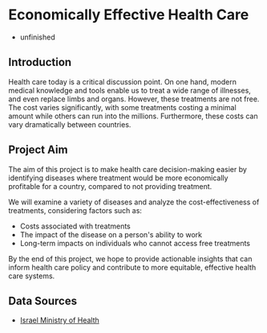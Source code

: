 # Economically Effective Health Care
- unfinished 

## Introduction

Health care today is a critical discussion point. On one hand, modern medical knowledge and tools enable us to treat a wide range of illnesses, and even replace limbs and organs. However, these treatments are not free. The cost varies significantly, with some treatments costing a minimal amount while others can run into the millions. Furthermore, these costs can vary dramatically between countries.

## Project Aim

The aim of this project is to make health care decision-making easier by identifying diseases where treatment would be more economically profitable for a country, compared to not providing treatment.

We will examine a variety of diseases and analyze the cost-effectiveness of treatments, considering factors such as:

- Costs associated with treatments
- The impact of the disease on a person's ability to work
- Long-term impacts on individuals who cannot access free treatments

By the end of this project, we hope to provide actionable insights that can inform health care policy and contribute to more equitable, effective health care systems.

## Data Sources
- [Israel Ministry of Health](https://www.gov.il/en/departments/ministry_of_health/govil-landing-page)
